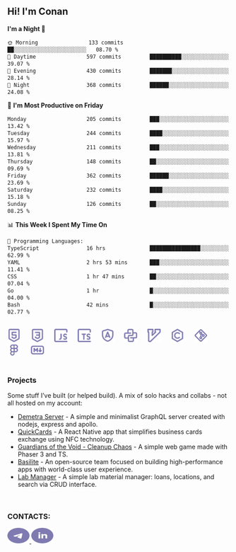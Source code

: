 ## Hi! I'm Conan

<!--START_SECTION:waka-->
**I'm a Night 🦉** 

```text
🌞 Morning                133 commits         ██░░░░░░░░░░░░░░░░░░░░░░░   08.70 % 
🌆 Daytime                597 commits         ██████████░░░░░░░░░░░░░░░   39.07 % 
🌃 Evening                430 commits         ███████░░░░░░░░░░░░░░░░░░   28.14 % 
🌙 Night                  368 commits         ██████░░░░░░░░░░░░░░░░░░░   24.08 % 
```
📅 **I'm Most Productive on Friday** 

```text
Monday                   205 commits         ███░░░░░░░░░░░░░░░░░░░░░░   13.42 % 
Tuesday                  244 commits         ████░░░░░░░░░░░░░░░░░░░░░   15.97 % 
Wednesday                211 commits         ███░░░░░░░░░░░░░░░░░░░░░░   13.81 % 
Thursday                 148 commits         ██░░░░░░░░░░░░░░░░░░░░░░░   09.69 % 
Friday                   362 commits         ██████░░░░░░░░░░░░░░░░░░░   23.69 % 
Saturday                 232 commits         ████░░░░░░░░░░░░░░░░░░░░░   15.18 % 
Sunday                   126 commits         ██░░░░░░░░░░░░░░░░░░░░░░░   08.25 % 
```


📊 **This Week I Spent My Time On** 

```text
💬 Programming Languages: 
TypeScript               16 hrs              ████████████████░░░░░░░░░   62.99 % 
YAML                     2 hrs 53 mins       ███░░░░░░░░░░░░░░░░░░░░░░   11.41 % 
CSS                      1 hr 47 mins        ██░░░░░░░░░░░░░░░░░░░░░░░   07.04 % 
Go                       1 hr                █░░░░░░░░░░░░░░░░░░░░░░░░   04.00 % 
Bash                     42 mins             █░░░░░░░░░░░░░░░░░░░░░░░░   02.77 % 
```


<!--END_SECTION:waka-->

<br>

<div align="left">
  <img src="icons/skills/html.svg" width="30" alt="html5"/>
  <img width="15"/>
  <img src="icons/skills/css.svg" width="30" alt="css"/>
  <img width="15"/>
  <img src="icons/skills/javascript.svg" width="30" alt="javascript"/>
  <img width="15"/>
  <img src="icons/skills/typescript.svg" width="30" alt="typescript"/>
  <img width="15"/>
  <img src="icons/skills/angular.svg" width="30" alt="angular"/>
  <img width="15"/>
  <img src="icons/skills/python.svg" width="30" alt="python"/>
  <img width="15"/>
  <img src="icons/skills/vim.svg" width="30" alt="vim"/>
  <img width="15"/>
  <img src="icons/skills/c.svg" width="30" alt="c"/>
  <img width="15"/>
  <img src="icons/skills/git.svg" width="30" alt="git"/>
  <img width="15"/>
  <img src="icons/skills/figma.svg" width="30" alt="figma"/>
  <img width="15"/>
  <img src="icons/skills/markdown.svg" width="30" alt="markdown"/>
</div>

<br>

### Projects
Some stuff I’ve built (or helped build). A mix of solo hacks and collabs - not all hosted on my account:
- [Demetra Server](https://github.com/demetra-project/server) -  A simple and minimalist GraphQL server created with nodejs, express and apollo.  
- [QuickCards](https://github.com/Pako3549/QuickCards) - A React Native app that simplifies business cards exchange using NFC technology.  
- [Guardians of the Void - Cleanup Chaos](https://github.com/guardians-of-the-void/cleanup-chaos) - A simple web game made with Phaser 3 and TS.  
- [Basilite](https://github.com/basilite) - An open-source team focused on building high-performance apps with world-class user experience.  
- [Lab Manager](https://github.com/blvckspider/it-lab-manager) - A simple lab material manager: loans, locations, and search via CRUD interface.

<br>

### CONTACTS:
<div align="left">
  <a href="https://t.me/gkkconan">
    <img src="icons/contacts/telegram.svg" width="50" height="35" alt="telegram"/>
  </a>
  <a href="https://www.linkedin.com/in/gkkconan">
    <img src="icons/contacts/linkedin.svg" width="50" height="35" alt="linkedin"/>
  </a>
</div>